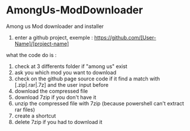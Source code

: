 # AmongUs-ModDownloader
Among us Mod downloader and installer

1. enter a github project, exemple : https://github.com/[User-Name]/[project-name]

what the code do is :
1. check at 3 differents folder if "among us" exist
2. ask you which mod you want to download
3. check on the github page source code if it find a match with [.zip|.rar|.7z] and the user input before
4. download the compressed file
5. download 7zip if you don't have it
6. unzip the compressed file with 7zip (because powershell can't extract rar files)
7. create a shortcut
8. delete 7zip if you had to download it
